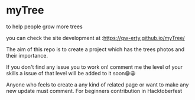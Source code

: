 # myTree
to help people grow more trees

you can check the site development at :https://qw-erty.github.io/myTree/

The aim of this repo is to create a project which has the trees photos and their importance.

If you don't find any issue you to work on! comment me the level of your skills a issue of that level will be added to it soon😁😀

Anyone who feels to create a any kind of related page or want to make any new update must comment.
For beginners contribution in Hacktoberfest
